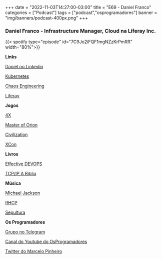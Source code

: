 +++
date = "2022-11-03T14:27:00-03:00"
title = "E69 - Daniel Franco"
categories = ["Podcast"]
tags = ["podcast","osprogramadores"]
banner = "img/banners/podcast-400px.png"
+++

### Daniel Franco - Infrastructure Manager, Cloud na Liferay Inc.

{{< spotify type="episode" id="7C9Jo2iFQF1mgNZzKrPmRR" width="80%">}}

**Links**

[Daniel no Linkedin](https://www.linkedin.com/in/daniel-savi-bueno-franco-20ba5b25/?originalSubdomain=br)

[Kubernetes](https://kubernetes.io/)

[Chaos Engineering](https://netflixtechblog.com/tagged/chaos-engineering)

[Liferay](https://www.liferay.com/)

**Jogos**

[4X](https://en.wikipedia.org/wiki/4X)

[Master of Orion](https://masteroforion.com/intro)

[Civilization](https://civilization.com/)

[XCon](https://en.wikipedia.org/wiki/XCOM)

**Livros**

[Effective DEVOPS](https://www.oreilly.com/library/view/effective-devops/9781491926291/)

[TCP/IP A Biblia](https://www.amazon.com.br/TCP-IP-B%C3%ADblia-Paul-Lasalle/dp/8535209220)

**Música**

[Michael Jackson](https://en.wikipedia.org/wiki/Michael_Jackson)

[RHCP](https://en.wikipedia.org/wiki/Red_Hot_Chili_Peppers)

[Sepultura](https://en.wikipedia.org/wiki/Sepultura)

**Os Programadores**

[Grupo no Telegram](https://t.me/osprogramadores)

[Canal do Youtube do OsProgramadores](https://www.youtube.com/channel/UCt_YNYGl6K5yNXlXEQDdwWg?view_as=subscriber)

[Twitter do Marcelo Pinheiro](https://twitter.com/mpinheir)

